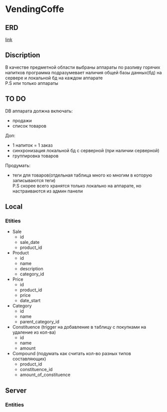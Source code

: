 # VendingCoffe
## ERD
[link](https://drive.google.com/file/d/1UbtcCzcZ0I9amBtvT_MpCxmbnjBDC2yh/view?usp=sharing)
## Discription
В качестве предметной области выбраны аппараты по разливу горячих напитков 
программа подразумевает наличия общей базы данных(бд) на сервере и локальной бд на каждом аппарате  
P.S или только аппараты

## TO DO
DB аппарата должна включать:
- продажи
- список товаров

Доп:
- 1 напиток = 1 заказ
- синхронизация локальной бд с серверной (при наличии серверной)
- группировка товаров

Продумать:
- теги для товаров(отдельная таблица много ко многим в которую записываются теги)  
  P.S скорее всего хранятся только локально на аппарате, но настраиваются из админ панели

## Local

### Etities
- Sale
  - id
  - sale_date
  - product_id
- Product
  - id
  - name
  - description
  - category_id
- Price
  - id
  - product_id
  - price
  - date_start
- Category
  - id
  - name
  - parent_category_id
- Constituence (trigger на добавление в таблицу с покупками на удаление из кол-ва)
  - id
  - name
  - amount
- Compound (подумать как считать кол-во разных типов составляющих)
  - product_id
  - constituence_id
  - amount_of_constituence

## Server
### Entities
